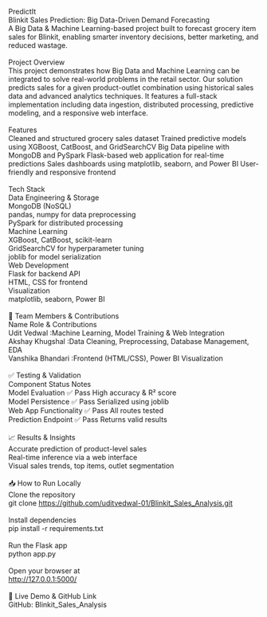 PredictIt
<br>
Blinkit Sales Prediction: Big Data-Driven Demand Forecasting
<br>
A Big Data & Machine Learning-based project built to forecast grocery item sales for Blinkit, enabling smarter inventory decisions, better marketing, and reduced wastage.
<br>
<br>
Project Overview
<br>
This project demonstrates how Big Data and Machine Learning can be integrated to solve real-world problems in the retail sector. Our solution predicts sales for a given product-outlet combination using historical sales data and advanced analytics techniques. It features a full-stack implementation including data ingestion, distributed processing, predictive modeling, and a responsive web interface.
<br>
<br>
Features
<br>
Cleaned and structured grocery sales dataset
Trained predictive models using XGBoost, CatBoost, and GridSearchCV
Big Data pipeline with MongoDB and PySpark
Flask-based web application for real-time predictions
Sales dashboards using matplotlib, seaborn, and Power BI
User-friendly and responsive frontend
<br>
<br>
Tech Stack
<br>
Data Engineering & Storage <br>
MongoDB (NoSQL) <br>
pandas, numpy for data preprocessing <br>
PySpark for distributed processing <br>
Machine Learning <br>
XGBoost, CatBoost, scikit-learn <br>
GridSearchCV for hyperparameter tuning <br>
joblib for model serialization <br>
Web Development <br>
Flask for backend API <br>
HTML, CSS for frontend <br>
Visualization <br>
matplotlib, seaborn, Power BI 
<br>
<br>
👥 Team Members & Contributions 
<br>
Name	Role & Contributions 
<br>
Udit Vedwal :Machine Learning, Model Training & Web Integration 
<br>
Akshay Khugshal	:Data Cleaning, Preprocessing, Database Management, EDA 
<br>
Vanshika Bhandari	:Frontend (HTML/CSS), Power BI Visualization
<br>
<br>
✅ Testing & Validation
<br>
Component	Status	Notes
<br>
Model Evaluation	✅ Pass	High accuracy & R² score 
<br>
Model Persistence	✅ Pass	Serialized using joblib
<br>
Web App Functionality	✅ Pass	All routes tested
<br>
Prediction Endpoint	✅ Pass	Returns valid results
<br>
<br>
📈 Results & Insights
<br>
Accurate prediction of product-level sales
<br>
Real-time inference via a web interface
<br>
Visual sales trends, top items, outlet segmentation
<br>
<br>
📥 How to Run Locally
<br>
Clone the repository
<br>
git clone https://github.com/uditvedwal-01/Blinkit_Sales_Analysis.git
<br>
<br>
Install dependencies
<br>
pip install -r requirements.txt
<br>
<br>
Run the Flask app
<br>
python app.py
<br>
<br>
Open your browser at
<br>
http://127.0.0.1:5000/
<br>
<br>
🔗 Live Demo & GitHub Link
<br>
GitHub: Blinkit_Sales_Analysis
<br>
<br>


